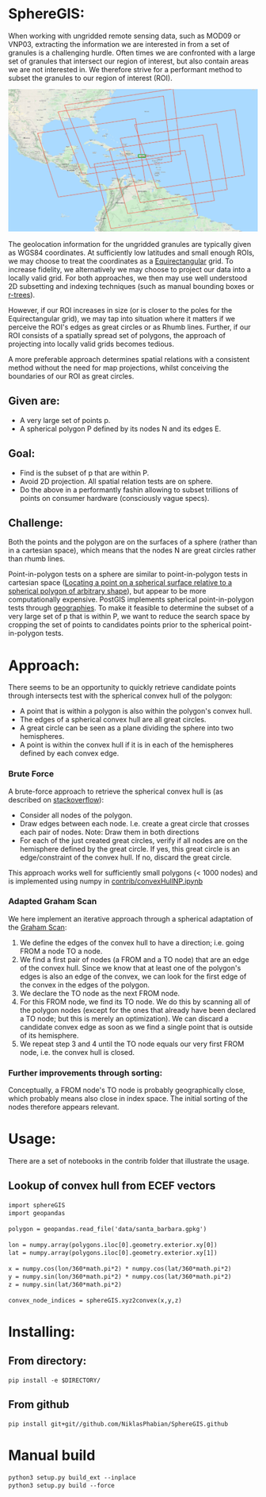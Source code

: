 # SphereGIS:

When working with ungridded remote sensing data, such as MOD09 or VNP03, extracting the information we are interested in from a set of granules is a challenging hurdle.
Often times we are confronted with a large set of granules that intersect our region of interest, but also contain areas we are not interested in. We therefore strive for a performant method to subset the granules to our region of interest (ROI). 

![Example of ROI and granule overlap](images/roi.png)


The geolocation information for the ungridded granules are typically given as WGS84 coordinates.
At sufficiently low latitudes and small enough ROIs, we may choose to treat the coordinates as a 
[Equirectangular](https://en.wikipedia.org/wiki/Equirectangular_projection) grid. 
To increase fidelity, we alternatively we may choose to project our data into a locally valid grid.
For both approaches, we then may use well understood 2D subsetting and indexing techniques (such as manual bounding boxes or [r-trees](https://en.wikipedia.org/wiki/R-tree)).

However, if our ROI increases in size (or is closer to the poles for the Equirectangular grid), we may tap into situation where it matters if we perceive the ROI's edges as great circles or as Rhumb lines.
Further, if our ROI consists of a spatially spread set of polygons, the approach of projecting into locally valid grids becomes tedious. 

A more preferable approach determines spatial relations with a consistent method without the need for map projections, whilst conceiving the boundaries of our ROI as great circles.

## Given are:

* A very large set of points p.
* A spherical polygon P defined by its nodes N and its edges E.

## Goal:
* Find is the subset of p that are within P.
* Avoid 2D projection. All spatial relation tests are on sphere. 
* Do the above in a performantly fashin allowing to subset trillions of points on consumer hardware (consciously vague specs).

## Challenge: 
Both the points and the polygon are on the surfaces of a sphere (rather than in a cartesian space), which means that the nodes N are great circles rather than rhumb lines.

Point-in-polygon tests on a sphere are similar to point-in-polygon tests in cartesian space ([Locating a point on a spherical surface relative to a spherical polygon of arbitrary shape](http://doi.org/10.1007/BF00894449)), but appear to be more computationally expensive. PostGIS implements spherical point-in-polygon tests through [geographies](https://postgis.net/workshops/postgis-intro/geography.html).
To make it feasible to determine the subset of a very large set of p that is within P, we want to reduce the search space by cropping the set of points to candidates points prior to the spherical point-in-polygon tests.


# Approach:
There seems to be an opportunity to quickly retrieve candidate points through intersects test with the spherical convex hull of the polygon:

* A point that is within a polygon is also within the polygon's convex hull.
* The edges of a spherical convex hull are all great circles. 
* A great circle can be seen as a plane dividing the sphere into two hemispheres.
* A point is within the convex hull if it is in each of the hemispheres defined by each convex edge.

### Brute Force
A brute-force approach to retrieve the spherical convex hull is (as described on [stackoverflow](https://stackoverflow.com/a/60958182)):

* Consider all nodes of the polygon.
* Draw edges between each node. I.e. create a great circle that crosses each pair of nodes. Note: Draw them in both directions
* For each of the just created great circles, verify if all nodes are on the hemisphere defined by the great circle. If yes, this great circle is an edge/constraint of the convex hull. If no, discard the great circle.

This approach works well for sufficiently small polygons (< 1000 nodes) and is implemented using numpy in [contrib/convexHullNP.ipynb](https://github.com/NiklasPhabian/SphereGIS/blob/master/contrib/convexHullNP.ipynb)

### Adapted Graham Scan 
We here implement an iterative approach through a spherical adaptation of the [Graham Scan](https://en.wikipedia.org/wiki/Graham_scan):

1. We define the edges of the convex hull to have a direction; i.e. going FROM a node TO a node. 
2. We find a first pair of nodes (a FROM and a TO node) that are an edge of the convex hull. Since we know that at least one of the polygon's edges is also an edge of the convex, we can look for the first edge of the convex in the edges of the polygon.
3. We declare the TO node as the next FROM node.
4. For this FROM node, we find its TO node. We do this by scanning all of the polygon nodes (except for the ones that already have been declared a TO node; but this is merely an optimization). We can discard a candidate convex edge as soon as we find a single point that is outside of its hemisphere.
5. We repeat step 3 and 4 until the TO node equals our very first FROM node, i.e. the convex hull is closed.

### Further improvements through sorting:
Conceptually, a FROM node's TO node is probably geographically close, which probably means also close in index space. The initial sorting of the nodes therefore appears relevant.

# Usage:
There are a set of notebooks in the contrib folder that illustrate the usage.


## Lookup of convex hull from ECEF vectors
    import sphereGIS 
    import geopandas
    
    polygon = geopandas.read_file('data/santa_barbara.gpkg')
    
    lon = numpy.array(polygons.iloc[0].geometry.exterior.xy[0])
    lat = numpy.array(polygons.iloc[0].geometry.exterior.xy[1])

    x = numpy.cos(lon/360*math.pi*2) * numpy.cos(lat/360*math.pi*2)
    y = numpy.sin(lon/360*math.pi*2) * numpy.cos(lat/360*math.pi*2)
    z = numpy.sin(lat/360*math.pi*2)
    
    convex_node_indices = sphereGIS.xyz2convex(x,y,z)


# Installing:

## From directory:

    pip install -e $DIRECTORY/

    
## From github

    pip install git+git//github.com/NiklasPhabian/SphereGIS.github

# Manual build
    
    python3 setup.py build_ext --inplace
    python3 setup.py build --force 
